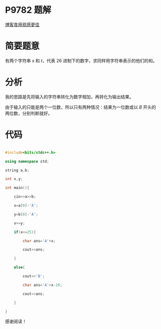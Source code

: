 # P9782 题解

[博客食用观感更佳](https://www.luogu.com.cn/blog/Czel-X/ti-xie-7-post)
# 简要题意
有两个字符串 $s$ 和 $t$，代表 26 进制下的数字，求同样用字符串表示的他们的和。
# 分析
我的思路是先将输入的字符串转化为数字相加，再转化为输出结果。

由于输入的只能是两个一位数，所以只有两种情况：结果为一位数或以 $B$ 开头的两位数，分别判断就好。
# 代码
```cpp
#include<bits/stdc++.h>
using namespace std;
string a,b;
int x,y;
int main(){
	cin>>a>>b;
	x=a[0]-'A';
	y=b[0]-'A';
	x+=y;
	if(x<=25){
		char ans='A'+x;
		cout<<ans;
	}
	else{
		cout<<'B';
		char ans='A'+x-26;
		cout<<ans;
	}
}
```
感谢阅读！